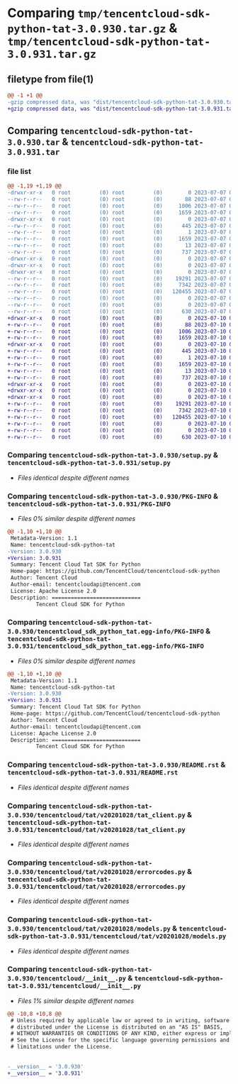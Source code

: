 # Comparing `tmp/tencentcloud-sdk-python-tat-3.0.930.tar.gz` & `tmp/tencentcloud-sdk-python-tat-3.0.931.tar.gz`

## filetype from file(1)

```diff
@@ -1 +1 @@
-gzip compressed data, was "dist/tencentcloud-sdk-python-tat-3.0.930.tar", last modified: Fri Jul  7 00:32:08 2023, max compression
+gzip compressed data, was "dist/tencentcloud-sdk-python-tat-3.0.931.tar", last modified: Mon Jul 10 00:52:21 2023, max compression
```

## Comparing `tencentcloud-sdk-python-tat-3.0.930.tar` & `tencentcloud-sdk-python-tat-3.0.931.tar`

### file list

```diff
@@ -1,19 +1,19 @@
-drwxr-xr-x   0 root         (0) root         (0)        0 2023-07-07 00:32:08.000000 tencentcloud-sdk-python-tat-3.0.930/
--rw-r--r--   0 root         (0) root         (0)       88 2023-07-07 00:32:08.000000 tencentcloud-sdk-python-tat-3.0.930/setup.cfg
--rw-r--r--   0 root         (0) root         (0)     1006 2023-07-07 00:32:07.000000 tencentcloud-sdk-python-tat-3.0.930/setup.py
--rw-r--r--   0 root         (0) root         (0)     1659 2023-07-07 00:32:08.000000 tencentcloud-sdk-python-tat-3.0.930/PKG-INFO
-drwxr-xr-x   0 root         (0) root         (0)        0 2023-07-07 00:32:08.000000 tencentcloud-sdk-python-tat-3.0.930/tencentcloud_sdk_python_tat.egg-info/
--rw-r--r--   0 root         (0) root         (0)      445 2023-07-07 00:32:08.000000 tencentcloud-sdk-python-tat-3.0.930/tencentcloud_sdk_python_tat.egg-info/SOURCES.txt
--rw-r--r--   0 root         (0) root         (0)        1 2023-07-07 00:32:08.000000 tencentcloud-sdk-python-tat-3.0.930/tencentcloud_sdk_python_tat.egg-info/dependency_links.txt
--rw-r--r--   0 root         (0) root         (0)     1659 2023-07-07 00:32:08.000000 tencentcloud-sdk-python-tat-3.0.930/tencentcloud_sdk_python_tat.egg-info/PKG-INFO
--rw-r--r--   0 root         (0) root         (0)       13 2023-07-07 00:32:08.000000 tencentcloud-sdk-python-tat-3.0.930/tencentcloud_sdk_python_tat.egg-info/top_level.txt
--rw-r--r--   0 root         (0) root         (0)      737 2023-07-07 00:32:07.000000 tencentcloud-sdk-python-tat-3.0.930/README.rst
-drwxr-xr-x   0 root         (0) root         (0)        0 2023-07-07 00:32:08.000000 tencentcloud-sdk-python-tat-3.0.930/tencentcloud/
-drwxr-xr-x   0 root         (0) root         (0)        0 2023-07-07 00:32:08.000000 tencentcloud-sdk-python-tat-3.0.930/tencentcloud/tat/
-drwxr-xr-x   0 root         (0) root         (0)        0 2023-07-07 00:32:08.000000 tencentcloud-sdk-python-tat-3.0.930/tencentcloud/tat/v20201028/
--rw-r--r--   0 root         (0) root         (0)    19291 2023-07-07 00:32:07.000000 tencentcloud-sdk-python-tat-3.0.930/tencentcloud/tat/v20201028/tat_client.py
--rw-r--r--   0 root         (0) root         (0)     7342 2023-07-07 00:32:07.000000 tencentcloud-sdk-python-tat-3.0.930/tencentcloud/tat/v20201028/errorcodes.py
--rw-r--r--   0 root         (0) root         (0)   120455 2023-07-07 00:32:07.000000 tencentcloud-sdk-python-tat-3.0.930/tencentcloud/tat/v20201028/models.py
--rw-r--r--   0 root         (0) root         (0)        0 2023-07-07 00:32:07.000000 tencentcloud-sdk-python-tat-3.0.930/tencentcloud/tat/v20201028/__init__.py
--rw-r--r--   0 root         (0) root         (0)        0 2023-07-07 00:32:07.000000 tencentcloud-sdk-python-tat-3.0.930/tencentcloud/tat/__init__.py
--rw-r--r--   0 root         (0) root         (0)      630 2023-07-07 00:32:07.000000 tencentcloud-sdk-python-tat-3.0.930/tencentcloud/__init__.py
+drwxr-xr-x   0 root         (0) root         (0)        0 2023-07-10 00:52:21.000000 tencentcloud-sdk-python-tat-3.0.931/
+-rw-r--r--   0 root         (0) root         (0)       88 2023-07-10 00:52:21.000000 tencentcloud-sdk-python-tat-3.0.931/setup.cfg
+-rw-r--r--   0 root         (0) root         (0)     1006 2023-07-10 00:52:20.000000 tencentcloud-sdk-python-tat-3.0.931/setup.py
+-rw-r--r--   0 root         (0) root         (0)     1659 2023-07-10 00:52:21.000000 tencentcloud-sdk-python-tat-3.0.931/PKG-INFO
+drwxr-xr-x   0 root         (0) root         (0)        0 2023-07-10 00:52:21.000000 tencentcloud-sdk-python-tat-3.0.931/tencentcloud_sdk_python_tat.egg-info/
+-rw-r--r--   0 root         (0) root         (0)      445 2023-07-10 00:52:21.000000 tencentcloud-sdk-python-tat-3.0.931/tencentcloud_sdk_python_tat.egg-info/SOURCES.txt
+-rw-r--r--   0 root         (0) root         (0)        1 2023-07-10 00:52:21.000000 tencentcloud-sdk-python-tat-3.0.931/tencentcloud_sdk_python_tat.egg-info/dependency_links.txt
+-rw-r--r--   0 root         (0) root         (0)     1659 2023-07-10 00:52:21.000000 tencentcloud-sdk-python-tat-3.0.931/tencentcloud_sdk_python_tat.egg-info/PKG-INFO
+-rw-r--r--   0 root         (0) root         (0)       13 2023-07-10 00:52:21.000000 tencentcloud-sdk-python-tat-3.0.931/tencentcloud_sdk_python_tat.egg-info/top_level.txt
+-rw-r--r--   0 root         (0) root         (0)      737 2023-07-10 00:52:20.000000 tencentcloud-sdk-python-tat-3.0.931/README.rst
+drwxr-xr-x   0 root         (0) root         (0)        0 2023-07-10 00:52:21.000000 tencentcloud-sdk-python-tat-3.0.931/tencentcloud/
+drwxr-xr-x   0 root         (0) root         (0)        0 2023-07-10 00:52:21.000000 tencentcloud-sdk-python-tat-3.0.931/tencentcloud/tat/
+drwxr-xr-x   0 root         (0) root         (0)        0 2023-07-10 00:52:21.000000 tencentcloud-sdk-python-tat-3.0.931/tencentcloud/tat/v20201028/
+-rw-r--r--   0 root         (0) root         (0)    19291 2023-07-10 00:52:20.000000 tencentcloud-sdk-python-tat-3.0.931/tencentcloud/tat/v20201028/tat_client.py
+-rw-r--r--   0 root         (0) root         (0)     7342 2023-07-10 00:52:20.000000 tencentcloud-sdk-python-tat-3.0.931/tencentcloud/tat/v20201028/errorcodes.py
+-rw-r--r--   0 root         (0) root         (0)   120455 2023-07-10 00:52:20.000000 tencentcloud-sdk-python-tat-3.0.931/tencentcloud/tat/v20201028/models.py
+-rw-r--r--   0 root         (0) root         (0)        0 2023-07-10 00:52:20.000000 tencentcloud-sdk-python-tat-3.0.931/tencentcloud/tat/v20201028/__init__.py
+-rw-r--r--   0 root         (0) root         (0)        0 2023-07-10 00:52:20.000000 tencentcloud-sdk-python-tat-3.0.931/tencentcloud/tat/__init__.py
+-rw-r--r--   0 root         (0) root         (0)      630 2023-07-10 00:52:20.000000 tencentcloud-sdk-python-tat-3.0.931/tencentcloud/__init__.py
```

### Comparing `tencentcloud-sdk-python-tat-3.0.930/setup.py` & `tencentcloud-sdk-python-tat-3.0.931/setup.py`

 * *Files identical despite different names*

### Comparing `tencentcloud-sdk-python-tat-3.0.930/PKG-INFO` & `tencentcloud-sdk-python-tat-3.0.931/PKG-INFO`

 * *Files 0% similar despite different names*

```diff
@@ -1,10 +1,10 @@
 Metadata-Version: 1.1
 Name: tencentcloud-sdk-python-tat
-Version: 3.0.930
+Version: 3.0.931
 Summary: Tencent Cloud Tat SDK for Python
 Home-page: https://github.com/TencentCloud/tencentcloud-sdk-python
 Author: Tencent Cloud
 Author-email: tencentcloudapi@tencent.com
 License: Apache License 2.0
 Description: ============================
         Tencent Cloud SDK for Python
```

### Comparing `tencentcloud-sdk-python-tat-3.0.930/tencentcloud_sdk_python_tat.egg-info/PKG-INFO` & `tencentcloud-sdk-python-tat-3.0.931/tencentcloud_sdk_python_tat.egg-info/PKG-INFO`

 * *Files 0% similar despite different names*

```diff
@@ -1,10 +1,10 @@
 Metadata-Version: 1.1
 Name: tencentcloud-sdk-python-tat
-Version: 3.0.930
+Version: 3.0.931
 Summary: Tencent Cloud Tat SDK for Python
 Home-page: https://github.com/TencentCloud/tencentcloud-sdk-python
 Author: Tencent Cloud
 Author-email: tencentcloudapi@tencent.com
 License: Apache License 2.0
 Description: ============================
         Tencent Cloud SDK for Python
```

### Comparing `tencentcloud-sdk-python-tat-3.0.930/README.rst` & `tencentcloud-sdk-python-tat-3.0.931/README.rst`

 * *Files identical despite different names*

### Comparing `tencentcloud-sdk-python-tat-3.0.930/tencentcloud/tat/v20201028/tat_client.py` & `tencentcloud-sdk-python-tat-3.0.931/tencentcloud/tat/v20201028/tat_client.py`

 * *Files identical despite different names*

### Comparing `tencentcloud-sdk-python-tat-3.0.930/tencentcloud/tat/v20201028/errorcodes.py` & `tencentcloud-sdk-python-tat-3.0.931/tencentcloud/tat/v20201028/errorcodes.py`

 * *Files identical despite different names*

### Comparing `tencentcloud-sdk-python-tat-3.0.930/tencentcloud/tat/v20201028/models.py` & `tencentcloud-sdk-python-tat-3.0.931/tencentcloud/tat/v20201028/models.py`

 * *Files identical despite different names*

### Comparing `tencentcloud-sdk-python-tat-3.0.930/tencentcloud/__init__.py` & `tencentcloud-sdk-python-tat-3.0.931/tencentcloud/__init__.py`

 * *Files 1% similar despite different names*

```diff
@@ -10,8 +10,8 @@
 # Unless required by applicable law or agreed to in writing, software
 # distributed under the License is distributed on an "AS IS" BASIS,
 # WITHOUT WARRANTIES OR CONDITIONS OF ANY KIND, either express or implied.
 # See the License for the specific language governing permissions and
 # limitations under the License.
 
 
-__version__ = '3.0.930'
+__version__ = '3.0.931'
```

